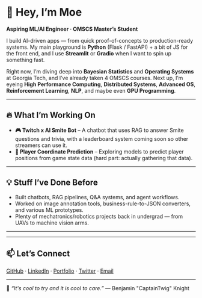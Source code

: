 # 👋 Hey, I’m Moe  

**Aspiring ML/AI Engineer · OMSCS Master’s Student**  

I build AI-driven apps — from quick proof-of-concepts to production-ready systems. My main playground is **Python** (Flask / FastAPI) + a bit of JS for the front end, and I use **Streamlit** or **Gradio** when I want to spin up something fast.  

Right now, I’m diving deep into **Bayesian Statistics** and **Operating Systems** at Georgia Tech, and I’ve already taken 4 OMSCS courses. Next up, I’m eyeing **High Performance Computing**, **Distributed Systems**, **Advanced OS**, **Reinforcement Learning**, **NLP**, and maybe even **GPU Programming**.  

---

## 🔥 What I’m Working On  
- **🎮 Twitch x AI Smite Bot** – A chatbot that uses RAG to answer Smite questions and trivia, with a leaderboard system coming soon so other streamers can use it.  
- **📍 Player Coordinate Prediction** – Exploring models to predict player positions from game state data (hard part: actually gathering that data).  

---

## 💡 Stuff I’ve Done Before  
- Built chatbots, RAG pipelines, Q&A systems, and agent workflows.  
- Worked on image annotation tools, business-rule-to-JSON converters, and various ML prototypes.  
- Plenty of mechatronics/robotics projects back in undergrad — from UAVs to machine vision arms.  

---

---

## 📫 Let’s Connect  
[GitHub](https://github.com/mohaned-dewedar) · [LinkedIn](https://linkedin.com/in/mohaned-dewedar) · [Portfolio](https://mohaned-dewedar.github.io) · [Twitter](https://twitter.com/thecherryo) · [Email](mailto:m.dewedar97@gmail.com)  

---

💬 _“It's cool to try and it is cool to care.”_ — Benjamin "CaptainTwig" Knight